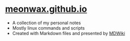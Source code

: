 # [meonwax.github.io](https://meonwax.github.io)

* A collection of my personal notes
* Mostly linux commands and scripts
* Created with Markdown files and presented by [MDWiki](https://github.com/Dynalon/mdwiki)
